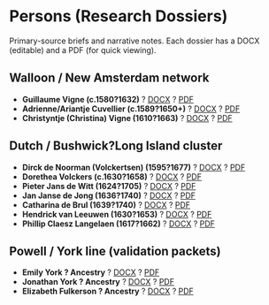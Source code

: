 ﻿# Persons (Research Dossiers)

Primary-source briefs and narrative notes. Each dossier has a DOCX (editable) and a PDF (for quick viewing).

## Walloon / New Amsterdam network

* **Guillaume Vigne (c.1580?1632)** ? [DOCX](./Vigne-Guillaume-1580-1632.docx) ? [PDF](./Vigne-Guillaume-1580-1632.pdf)
* **Adrienne/Ariantje Cuvellier (c.1589?1650+)** ? [DOCX](./Cuvellier-Adrienne-1589-1650.docx) ? [PDF](./Cuvellier-Adrienne-1589-1650.pdf)
* **Christyntje (Christina) Vigne (1610?1663)** ? [DOCX](./Vigne-Christina-1610-1663.docx) ? [PDF](./Vigne-Christina-1610-1663.pdf)

## Dutch / Bushwick?Long Island cluster

* **Dirck de Noorman (Volckertsen) (1595?1677)** ? [DOCX](./Volckertsen-Dirck-1595-1677.docx) ? [PDF](./Volckertsen-Dirck-1595-1677.pdf)
* **Dorethea Volckers (c.1630?1658)** ? [DOCX](./Volkers-Dorethea-1630-1658.docx) ? [PDF](./Volkers-Dorethea-1630-1658.pdf)
* **Pieter Jans de Witt (1624?1705)** ? [DOCX](./deWitt-Pieter-1624-1705.docx) ? [PDF](./deWitt-Pieter-1624-1705.pdf)
* **Jan Janse de Jong (1636?1740)** ? [DOCX](./deJong-Jan-1636-1740.docx) ? [PDF](./deJong-Jan-1636-1740.pdf)
* **Catharina de Brul (1639?1740)** ? [DOCX](./deBrul-Catharina-1639-1740.docx) ? [PDF](./deBrul-Catharina-1639-1740.pdf)
* **Hendrick van Leeuwen (1630?1653)** ? [DOCX](./vanLeeuwen-Hendrick-1630-1653.docx) ? [PDF](./vanLeeuwen-Hendrick-1630-1653.pdf)
* **Phillip Claesz Langelaen (1617?1662)** ? [DOCX](./Langelaen-Phillip-Claesz-1617-1662.docx) ? [PDF](./Langelaen-Phillip-Claesz-1617-1662.pdf)

## Powell / York line (validation packets)

* **Emily York ? Ancestry** ? [DOCX](./York-Emily-Ancestry.docx) ? [PDF](./York-Emily-Ancestry.pdf)
* **Jonathan York ? Ancestry** ? [DOCX](./York-Jonathan-Ancestry.docx) ? [PDF](./York-Jonathan-Ancestry.pdf)
* **Elizabeth Fulkerson ? Ancestry** ? [DOCX](./Fulkerson-Elizabeth-Ancestry.docx) ? [PDF](./Fulkerson-Elizabeth-Ancestry.pdf)

